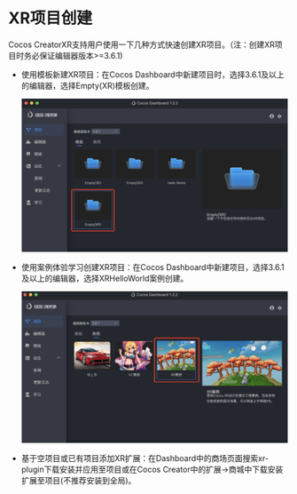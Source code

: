 # XR项目创建

Cocos CreatorXR支持用户使用一下几种方式快速创建XR项目。（注：创建XR项目时务必保证编辑器版本>=3.6.1)

- 使用模板新建XR项目：在Cocos Dashboard中新建项目时，选择3.6.1及以上的编辑器，选择Empty(XR)模板创建。

  ![template](template/template.png)

- 使用案例体验学习创建XR项目：在Cocos Dashboard中新建项目，选择3.6.1及以上的编辑器，选择XRHelloWorld案例创建。

  ![example](template/example.png)

- 基于空项目或已有项目添加XR扩展：在Dashboard中的商场页面搜索xr-plugin下载安装并应用至项目或在Cocos Creator中的扩展->商城中下载安装扩展至项目(不推荐安装到全局)。

